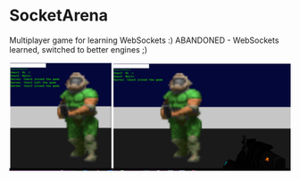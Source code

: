#  SocketArena

Multiplayer game for learning WebSockets :) 
ABANDONED - WebSockets learned, switched to better engines ;)

![screenshot](scr.png)